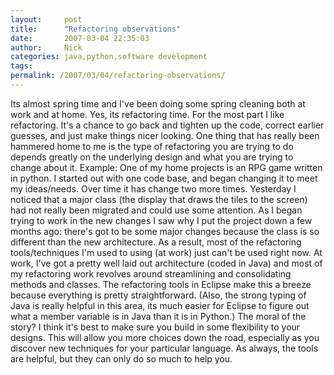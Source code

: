 ```yaml
---
layout:     post
title:      "Refactoring observations"
date:       2007-03-04 22:35:03
author:     Nick
categories: java,python,software development
tags:  
permalink: /2007/03/04/refactoring-observations/
---
```

Its almost spring time and I've been doing some spring cleaning both at work and at home. Yes, its refactoring time. For the most part I like refactoring. It's a chance to go back and tighten up the code, correct earlier guesses, and just make things nicer looking. One thing that has really been hammered home to me is the type of refactoring you are trying to do depends greatly on the underlying design and what you are trying to change about it. Example: One of my home projects is an RPG game written in python. I started out with one code base, and began changing it to meet my ideas/needs. Over time it has change two more times. Yesterday I noticed that a major class (the display that draws the tiles to the screen) had not really been migrated and could use some attention. As I began trying to work in the new changes I saw why I put the project down a few months ago: there's got to be some major changes because the class is so different than the new architecture. As a result, most of the refactoring tools/techniques I'm used to using (at work) just can't be used right now. At work, I've got a pretty well laid out architecture (coded in Java) and most of my refactoring work revolves around streamlining and consolidating methods and classes. The refactoring tools in Eclipse make this a breeze because everything is pretty straightforward. (Also, the strong typing of Java is really helpful in this area, its much easier for Eclipse to figure out what a member variable is in Java than it is in Python.) The moral of the story? I think it's best to make sure you build in some flexibility to your designs. This will allow you more choices down the road, especially as you discover new techniques for your particular language. As always, the tools are helpful, but they can only do so much to help you.
